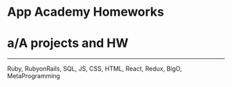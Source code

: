 # App Academy Homeworks
# a/A projects and HW
_____________________________________

Ruby, RubyonRails, SQL, JS, CSS, HTML, React, Redux, BigO, MetaProgramming
